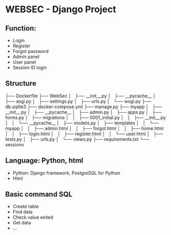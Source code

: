 <h1>WEBSEC - Django Project</h1>
<h2>Function:</h2>
<ul>
  <li>Login</li>
  <li>Register</li>
  <li>Forgot password</li>
  <li>Admin panel</li>
  <li>User panel</li>
  <li>Session ID login</li>
</ul>

<h2>Structure</h2>
├── Dockerfile
├── WebSec
│   ├── __init__.py
│   ├── __pycache__
│   ├── asgi.py
│   ├── settings.py
│   ├── urls.py
│   └── wsgi.py
├── db.sqlite3
├── docker-compose.yml
├── manage.py
├── myapp
│   ├── __init__.py
│   ├── __pycache__
│   ├── admin.py
│   ├── apps.py
│   ├── forms.py
│   ├── migrations
│   │   ├── 0001_initial.py
│   │   ├── __init__.py
│   │   └── __pycache__
│   ├── models.py
│   ├── templates
│   │   └── myapp
│   │       ├── admin.html
│   │       ├── forgot.html
│   │       ├── home.html
│   │       ├── login.html
│   │       ├── register.html
│   │       └── user.html
│   ├── tests.py
│   ├── urls.py
│   └── views.py
├── requirements.txt
└── sessions

<h2>Language: Python, html</h2>
<ul>
  <li>Python: Django framework, PostgreSQL for Python</li>
  <li>Html</li>
</ul>

<h2>Basic command SQL</h2>
<ul>
  <li>Create table</li>
  <li>Find data</li>
  <li>Check value exited</li>
  <li>Get data</li>
  <li>...</li>
</ul>
